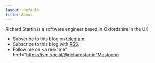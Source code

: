 ```yaml
---	
layout: default	
title: About	
---	
```


Richard Startin is a software engineer based in Oxfordshire in the UK.

* Subscribe to this blog on [telegram](https://t.me/s/richardstartinsblog).
* Subscribe to this blog with [RSS](https://richardstartin.github.io/feed.xml).
* Follow me on <a rel="me" href="https://jvm.social/@richardstartin"Mastodon</a>

